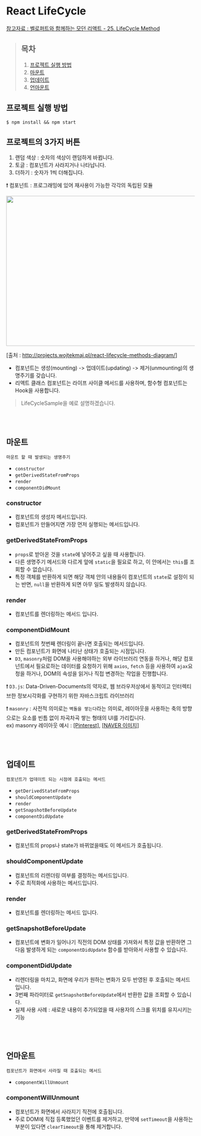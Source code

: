# React LifeCycle

[참고자료 : 벨로퍼트와 함께하는 모던 리액트 - 25. LifeCycle Method](https://react.vlpt.us/basic/25-lifecycle.html)

> ## 목차
> 1. [프로젝트 실행 방법](#프로젝트-실행-방법)
> 2. [마운트](#마운트)
> 3. [업데이트](#업데이트)
> 4. [언마운트](#언마운트)

## 프로젝트 실행 방법
```shell
$ npm install && npm start
```

## 프로젝트의 3가지 버튼
  1. 랜덤 색상 : 숫자의 색상이 랜덤하게 바뀝니다.
  2. 토글 : 컴포넌트가 사라지거나 나타납니다.
  3. 더하기 : 숫자가 1씩 더해집니다.

❗️ 컴포넌트 : 프로그래밍에 있어 재사용이 가능한 각각의 독립된 모듈

<img src="https://github.com/Largopie/react-lifecycle/assets/106071687/475dfd6a-21e1-43f5-9a58-b4a6b42b3e17" width="800" height="400">

[출처 : http://projects.wojtekmaj.pl/react-lifecycle-methods-diagram/]

- 컴포넌트는 생성(mounting) -> 업데이트(updating) -> 제거(unmounting)의 생명주기를 갖습니다.
- 리액트 클래스 컴포넌트는 라이프 사이클 메서드를 사용하며, 함수형 컴포넌트는 Hook을 사용합니다.

> LifeCycleSample을 예로 설명하겠습니다.

<br /><br />

## 마운트
    마운트 할 때 발생되는 생명주기
- `constructor`
- `getDerivedStateFromProps`
- `render`
- `componentDidMount`

### constructor
- 컴포넌트의 생성자 메서드입니다.
- 컴포넌트가 만들어지면 가장 먼저 실행되는 메서드입니다.

### getDerivedStateFromProps
- `props`로 받아온 것을 `state`에 넣어주고 싶을 때 사용합니다.
- 다른 생명주기 메서드와 다르게 앞에 `static`을 필요로 하고, 이 안에서는 `this`를 조회할 수 없습니다.
- 특정 객체를 반환하게 되면 해당 객체 안의 내용들이 컴포넌트의 `state`로 설정이 되는 반면, `null`을 반환하게 되면 아무 일도 발생하지 않습니다.

### render
- 컴포넌트를 렌더링하는 메서드 입니다.

### componentDidMount
- 컴포넌트의 첫번째 렌더링이 끝나면 호출되는 메서드입니다.
- 만든 컴포넌트가 화면에 나타난 상태가 호출되는 시점입니다.
- `D3`, `masonry`처럼 DOM을 사용해야하는 외부 라이브러리 연동을 하거나, 해당 컴포넌트에서 필요로하는 데이터를 요청하기 위해 `axios`, `fetch` 등을 사용하여 `ajax`요청을 하거나, DOM의 속성을 읽거나 직접 변경하는 작업을 진행합니다.

❗️ `D3.js`: Data-Driven-Documents의 약자로, 웹 브라우저상에서 동적이고 인터렉티브한 정보시각화를 구현하기 위한 자바스크립트 라이브러리

❗️ `masonry` : 사전적 의미로는 `벽돌을 쌓는다`라는 의미로, 레이아웃을 사용하는 축의 방향으로는 요소를 빈틈 없이 차곡차곡 쌓는 형태의 UI를 가리킵니다.<br />
ex) masonry 레이아웃 예시 : [[Pinterest]](https://www.pinterest.co.kr/), [[NAVER 이미지]](https://search.naver.com/search.naver?where=image&sm=tab_jum&query=%EC%9D%B4%EB%AF%B8%EC%A7%80)

<br /><br />

## 업데이트
    컴포넌트가 업데이트 되는 시점에 호출되는 메서드
- `getDerivedStateFromProps`
- `shouldComponentUpdate`
- `render`
- `getSnapshotBeforeUpdate`
- `componentDidUpdate`

### getDerivedStateFromProps
- 컴포넌트의 props나 state가 바뀌었을때도 이 메서드가 호출됩니다.

### shouldComponentUpdate
- 컴포넌트의 리렌더링 여부를 결정하는 메서드입니다.
- 주로 최적화에 사용하는 메서드입니다.

### render
- 컴포넌트를 렌더링하는 메서드 입니다.

### getSnapshotBeforeUpdate
- 컴포넌트에 변화가 일어나기 직전의 DOM 상태를 가져와서 특정 값을 반환하면 그 다음 발생하게 되는 `componentDidUpdate` 함수를 받아와서 사용할 수 있습니다.

### componentDidUpdate
- 리렌더링을 마치고, 화면에 우리가 원하는 변화가 모두 반영된 후 호출되는 메서드입니다.
- 3번째 파라미터로 `getSnapshotBeforeUpdate`에서 반환한 값을 조회할 수 있습니다.
- 실제 사용 사례 : 새로운 내용이 추가되었을 때 사용자의 스크롤 위치를 유지시키는 기능

<br /><br />

## 언마운트
    컴포넌트가 화면에서 사라질 때 호출되는 메서드
- `componentWillUnmount`

### componentWillUnmount
- 컴포넌트가 화면에서 사라지기 직전에 호출됩니다.
- 주로 DOM에 직접 등록했었던 이벤트를 제거하고, 만약에 `setTimeout`을 사용하는 부분이 있다면 `clearTimeout`을 통해 제거합니다.